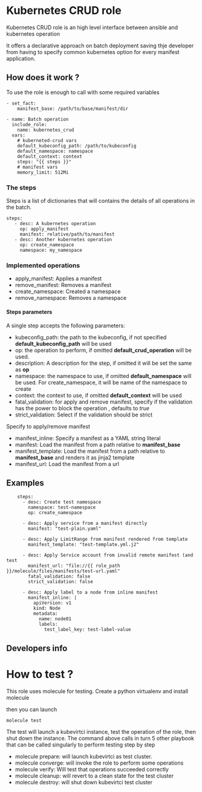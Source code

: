 # Kubernetes CRUD role

Kubernetes CRUD role is an high level interface between ansible
and kubernetes operation

It offers a declarative approach on batch deployment
saving thje developer from having to specify common kubernetes
option for every manifest application.

## How does it work ?

To use the role is enough to call with some required variables

    - set_fact:
        manifest_base: /path/to/base/manifest/dir

    - name: Batch operation
      include_role:
        name: kubernetes_crud
      vars:
        # kuberneted-crud vars
        default_kubeconfig_path: /path/to/kubeconfig
        default_namespace: namespace
        default_context: context
        steps: "{{ steps }}"
        # manifest vars
        memory_limit: 512Mi
        
### The steps

Steps is a list of dictionaries that will contains the details of all
operations in the batch.

    steps:
       - desc: A kubernetes operation
         op: apply_manifest
         manifest: relative/path/to/manifest
       - desc: Another kubernetes operation
         op: create_namespace
         namespace: my_namespace

### Implemented operations

- apply_manifest: Applies a manifest
- remove_manifest: Removes a manifest
- create_namespace: Created a namespace
- remove_namespace: Removes a namespace

#### Steps parameters

A single step accepts the following parameters:

- kubeconfig_path: the path to the kubeconfig, if not specified **default_kubeconfig_path** will be used
- op: the operation to perform, if omitted **default_crud_operation** will be used.
- description: A description for the step, if omitted it will be set the same as **op**
- namespace: the namespace to use, if omitted **default_namespace** will be used. For create_namespace, it will be name
 of the namespace to create
- context: the context to use, if omitted **default_context** will be used
- fatal_validation: for apply and remove manifest, specify if the validation has the power to block the operation
, defaults to *true*
- strict_validation: Select if the validation should be strict

Specify to apply/remove manifest

- manifest_inline: Specify a manifest as a YAML string literal
- manifest: Load the manifest from a path relative to **manifest_base**
- manifest_template: Load the manifest from a path relative to **manifest_base** and renders it as jinja2 template
- manifest_url: Load the manifest from a url

## Examples


        steps:
          - desc: Create test namespace
            namespace: test-namespace
            op: create_namespace

          - desc: Apply service from a manifest directly
            manifest: "test-plain.yaml"

          - desc: Apply LimitRange from manifest rendered from template
            manifest_template: "test-template.yml.j2"

          - desc: Apply Service account from invalid remote manifest (and test
            manifest_url: "file://{{ role_path }}/molecule/files/manifests/test-url.yaml"
            fatal_validation: false
            strict_validation: false

          - desc: Apply label to a node from inline manifest
            manifest_inline: |
              apiVersion: v1
              kind: Node
              metadata:
                name: node01
                labels:
                  test_label_key: test-label-value

## Developers info

# How to test ?

This role uses molecule for testing.
Create a python virtualenv and install molecule

then you can launch

    molecule test
    
 The test will launch a kubevirtci instance, test the operation of the role, then shut down
 the instance.
 The command above calls in turn 5 other playbook that can be called singularly to perform testing step by step
 
 * molecule prepare: will launch kubevirtci as test cluster.
 * molecule converge: will invoke the role to perform some operations
 * molecule verify: Will test that operations succeeded correctly
 * molecule cleanup: will revert to a clean state for the test cluster
 * molecule destroy: will shut down kubevirtci test cluster